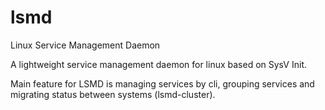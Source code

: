 lsmd
====

Linux Service Management Daemon

A lightweight service management daemon for linux based on SysV Init.

Main feature for LSMD is managing services by cli, grouping services and migrating status between systems (lsmd-cluster).
